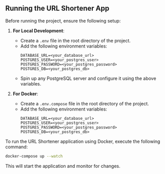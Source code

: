 ## Running the URL Shortener App
Before running the project, ensure the following setup:

1. **For Local Development**:
    - Create a `.env` file in the root directory of the project.
    - Add the following environment variables:
      ```
      DATABASE_URL=<your_database_url>
      POSTGRES_USER=<your_postgres_user>
      POSTGRES_PASSWORD=<your_postgres_password>
      POSTGRES_DB=<your_postgres_db>
      ```
    - Spin up any PostgreSQL server and configure it using the above variables.

2. **For Docker**:
    - Create a `.env.compose` file in the root directory of the project.
    - Add the following environment variables:
      ```
      DATABASE_URL=<your_database_url>
      POSTGRES_USER=<your_postgres_user>
      POSTGRES_PASSWORD=<your_postgres_password>
      POSTGRES_DB=<your_postgres_db>
      ```
      
To run the URL Shortener application using Docker, execute the following command:

```bash
docker-compose up --watch
```

This will start the application and monitor for changes.



